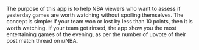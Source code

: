 The purpose of this app is to help NBA viewers who want to assess if yesterday games are worth watching without spoiling themselves.
The concept is simple: if your team won or lost by less than 10 points, then it is worth watching.
If your team got rinsed, the app show you the most entertaining games of the evening, as per the number of upvote of their post match thread on r/NBA.